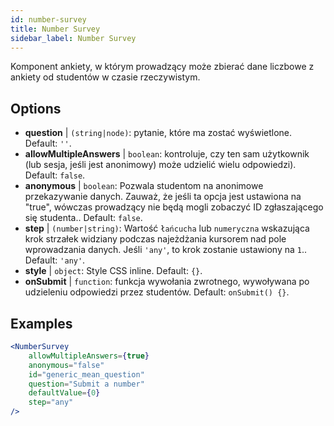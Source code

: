```yaml
---
id: number-survey
title: Number Survey
sidebar_label: Number Survey
---
```


Komponent ankiety, w którym prowadzący może zbierać dane liczbowe z ankiety od studentów w czasie rzeczywistym.

## Options

* __question__ | `(string|node)`: pytanie, które ma zostać wyświetlone. Default: `''`.
* __allowMultipleAnswers__ | `boolean`: kontroluje, czy ten sam użytkownik (lub sesja, jeśli jest anonimowy) może udzielić wielu odpowiedzi). Default: `false`.
* __anonymous__ | `boolean`: Pozwala studentom na anonimowe przekazywanie danych. Zauważ, że jeśli ta opcja jest ustawiona na "true", wówczas prowadzący nie będą mogli zobaczyć ID zgłaszającego się studenta.. Default: `false`.
* __step__ | `(number|string)`: Wartość `łańcucha` lub `numeryczna` wskazująca krok strzałek widziany podczas najeżdżania kursorem nad pole wprowadzania danych. Jeśli `'any'`, to krok zostanie ustawiony na `1`.. Default: `'any'`.
* __style__ | `object`: Style CSS inline. Default: `{}`.
* __onSubmit__ | `function`: funkcja wywołania zwrotnego, wywoływana po udzieleniu odpowiedzi przez studentów. Default: `onSubmit() {}`.


## Examples

```jsx live
<NumberSurvey
    allowMultipleAnswers={true}
    anonymous="false"
    id="generic_mean_question"
    question="Submit a number"
    defaultValue={0}
    step="any"
/>
```

